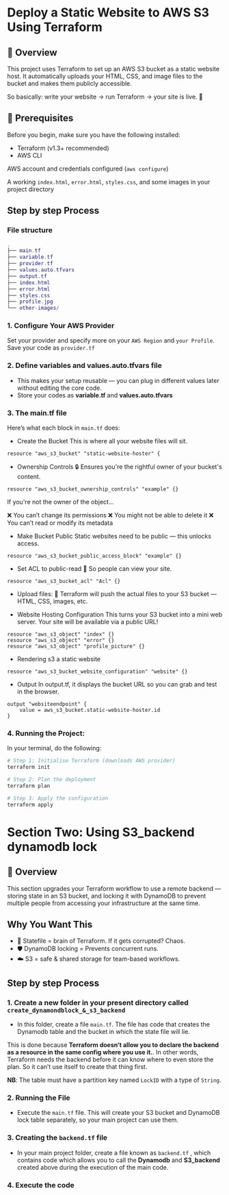 
# Deploy a Static Website to AWS S3 Using Terraform

## 📌 Overview  
This project uses Terraform to set up an AWS S3 bucket as a static website host. It automatically uploads your HTML, CSS, and image files to the bucket and makes them publicly accessible.  

So basically: write your website → run Terraform → your site is live. 🚀  

## 🧰 Prerequisites  
Before you begin, make sure you have the following installed:  

- Terraform (v1.3+ recommended)  
- AWS CLI  

AWS account and credentials configured (`aws configure`)  

A working `index.html`, `error.html`, `styles.css`, and some images in your project directory  

## Step by step Process  

### File structure 
```lua
.
├── main.tf
├── variable.tf
├── provider.tf
├── values.auto.tfvars
├── output.tf
├── index.html
├── error.html
├── styles.css
├── profile.jpg
└── other-images/
```
### 1. Configure Your AWS Provider
Set your provider and specify more on your ```AWS Region``` and ```your Profile```. Save your code as ```provider.tf```

### 2. Define variables and values.auto.tfvars file
- This makes your setup reusable — you can plug in different values later without editing the core code.
- Store your codes as **variable.tf** and **values.auto.tfvars**

### 3. The main.tf file
Here’s what each block in ```main.tf``` does:

- Create the Bucket
This is where all your website files will sit.
```hcl
resource "aws_s3_bucket" "static-website-hoster" {
```

- Ownership Controls
🔒 Ensures you're the rightful owner of your bucket's content.

```hcl
resource "aws_s3_bucket_ownership_controls" "example" {}
```

If you're not the owner of the object...

❌ You can’t change its permissions
❌ You might not be able to delete it
❌ You can’t read or modify its metadata

-  Make Bucket Public
Static websites need to be public — this unlocks access.

```hcl
resource "aws_s3_bucket_public_access_block" "example" {}
```

- Set ACL to public-read
👀 So people can view your site.

```hcl
resource "aws_s3_bucket_acl" "Acl" {}
```
- Upload files:
📂 Terraform will push the actual files to your S3 bucket — HTML, CSS, images, etc.

- Website Hosting Configuration
This turns your S3 bucket into a mini web server. Your site will be available via a public URL!

```hcl
resource "aws_s3_object" "index" {}
resource "aws_s3_object" "error" {}
resource "aws_s3_object" "profile_picture" {}
```

- Rendering s3 a static website

```hcl
resource "aws_s3_bucket_website_configuration" "website" {}
```

- Output
In output.tf, it displays the bucket URL so you can grab and test in the browser.

```hcl
output "websiteendpoint" {
    value = aws_s3_bucket.static-website-hoster.id
}
```
### 4. Running the Project:
In your terminal, do the following:

```bash
# Step 1: Initialise Terraform (downloads AWS provider)
terraform init

# Step 2: Plan the deployment
terraform plan 

# Step 3: Apply the configuration
terraform apply 
```

# Section Two: Using S3_backend dynamodb lock

## 🧭 Overview
This section upgrades your Terraform workflow to use a remote backend — storing state in an S3 bucket, and locking it with DynamoDB to prevent multiple people from accessing your infrastructure at the same time.

## Why You Want This
- 🧠 Statefile = brain of Terraform. If it gets corrupted? Chaos.
- 🛡️ DynamoDB locking = Prevents concurrent runs.
- ☁️ S3 = safe & shared storage for team-based workflows.

## Step by step Process

### 1. Create a new folder in your present directory called ```create_dynamondblock_&_s3_backend```
- In this folder, create a file ```main.tf```. The file has code that creates the Dynamodb table and the bucket in which the state file will lie.

This is done because **Terraform doesn’t allow you to declare the backend as a resource in the same config where you use it.**. In other words, Terraform needs the backend before it can know where to even store the plan. So it can’t use itself to create that thing first.

**NB**: The table must have a partition key named ```LockID``` with a type of ```String```. 

### 2. Running the File 
- Execute the ```main.tf``` file. This will create your S3 bucket and DynamoDB lock table separately, so your main project can use them. 

### 3. Creating the ```backend.tf``` file
- In your main project folder, create a file known as ```backend.tf``` , which contains code which allows you to call the **Dynamodb** and **S3_backend** created above during the execution of  the main code.

### 4. Execute the code
